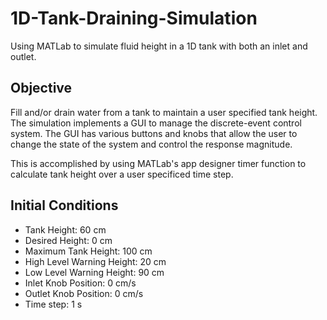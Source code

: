 # 1D-Tank-Draining-Simulation
Using MATLab to simulate fluid height in a 1D tank with both an inlet and outlet.

## Objective
Fill and/or drain water from a tank to maintain a user specified tank height. The simulation implements a GUI to manage the discrete-event control system. The GUI has various buttons and knobs that allow the user to change the state of the system and control the response magnitude. 

This is accomplished by using MATLab's app designer timer function to calculate tank height over a user specificed time step.

## Initial Conditions
- Tank Height: 60 cm
- Desired Height: 0 cm
- Maximum Tank Height: 100 cm
- High Level Warning Height: 20 cm
- Low Level Warning Height: 90 cm
- Inlet Knob Position: 0 cm/s
- Outlet Knob Position: 0 cm/s
- Time step: 1 s